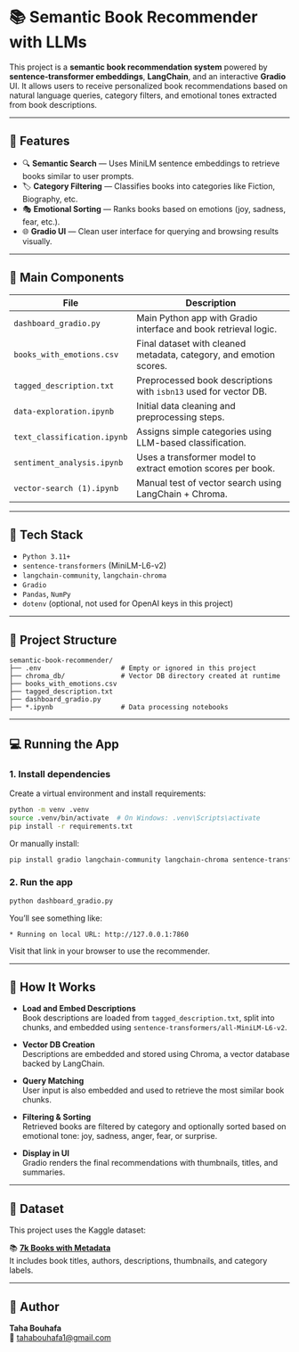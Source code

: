 # 📚 Semantic Book Recommender with LLMs

This project is a **semantic book recommendation system** powered by **sentence-transformer embeddings**, **LangChain**, and an interactive **Gradio** UI. It allows users to receive personalized book recommendations based on natural language queries, category filters, and emotional tones extracted from book descriptions.

---

## 🚀 Features

- 🔍 **Semantic Search** — Uses MiniLM sentence embeddings to retrieve books similar to user prompts.
- 🏷️ **Category Filtering** — Classifies books into categories like Fiction, Biography, etc.
- 🎭 **Emotional Sorting** — Ranks books based on emotions (joy, sadness, fear, etc.).
- 🌐 **Gradio UI** — Clean user interface for querying and browsing results visually.

---

## 🧠 Main Components

| File                       | Description                                                       |
|----------------------------|-------------------------------------------------------------------|
| `dashboard_gradio.py`      | Main Python app with Gradio interface and book retrieval logic.  |
| `books_with_emotions.csv`  | Final dataset with cleaned metadata, category, and emotion scores.|
| `tagged_description.txt`   | Preprocessed book descriptions with `isbn13` used for vector DB.  |
| `data-exploration.ipynb`   | Initial data cleaning and preprocessing steps.                    |
| `text_classification.ipynb`| Assigns simple categories using LLM-based classification.         |
| `sentiment_analysis.ipynb` | Uses a transformer model to extract emotion scores per book.      |
| `vector-search (1).ipynb`  | Manual test of vector search using LangChain + Chroma.            |

---

## 🧰 Tech Stack

- `Python 3.11+`
- `sentence-transformers` (MiniLM-L6-v2)
- `langchain-community`, `langchain-chroma`
- `Gradio`
- `Pandas`, `NumPy`
- `dotenv` (optional, not used for OpenAI keys in this project)

---

## 📂 Project Structure

```
semantic-book-recommender/
├── .env                    # Empty or ignored in this project
├── chroma_db/              # Vector DB directory created at runtime
├── books_with_emotions.csv
├── tagged_description.txt
├── dashboard_gradio.py
├── *.ipynb                 # Data processing notebooks
```

---

## 💻 Running the App

### 1. Install dependencies

Create a virtual environment and install requirements:

```bash
python -m venv .venv
source .venv/bin/activate  # On Windows: .venv\Scripts\activate
pip install -r requirements.txt
```

Or manually install:

```bash
pip install gradio langchain-community langchain-chroma sentence-transformers pandas numpy python-dotenv
```

### 2. Run the app

```bash
python dashboard_gradio.py
```

You’ll see something like:

```
* Running on local URL: http://127.0.0.1:7860
```

Visit that link in your browser to use the recommender.

---

## 🧠 How It Works

- **Load and Embed Descriptions**  
  Book descriptions are loaded from `tagged_description.txt`, split into chunks, and embedded using `sentence-transformers/all-MiniLM-L6-v2`.

- **Vector DB Creation**  
  Descriptions are embedded and stored using Chroma, a vector database backed by LangChain.

- **Query Matching**  
  User input is also embedded and used to retrieve the most similar book chunks.

- **Filtering & Sorting**  
  Retrieved books are filtered by category and optionally sorted based on emotional tone: joy, sadness, anger, fear, or surprise.

- **Display in UI**  
  Gradio renders the final recommendations with thumbnails, titles, and summaries.

---

## 📌 Dataset

This project uses the Kaggle dataset:

📚 **[7k Books with Metadata](https://www.kaggle.com/datasets/dylanjcastillo/7k-books-with-metadata)**  
It includes book titles, authors, descriptions, thumbnails, and category labels.

---

## 👤 Author

**Taha Bouhafa**  
📧 tahabouhafa1@gmail.com  


